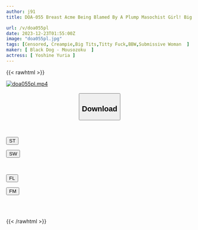 ```yaml
---
author: j91
title: DOA-055 Breast Acme Being Blamed By A Plump Masochist Girl! Big Breasts M Cup

url: /v/doa055pl
date: 2023-12-23T01:55:00Z
image: "doa055pl.jpg"
tags: [Censored, Creampie,Big Tits,Titty Fuck,BBW,Submissive Woman	]
maker: [ Black Dog - Mousozoku  ]
actress: [ Yoshine Yuria ]
---
```



{{< rawhtml >}}

<div class="video" data-videoid="RAr26P0DeQtdwAq">
    <a href="javascript:;">
        <img src="/v/doa055pl/doa055pl.jpg" width="WIDTH" height="HEIGHT" alt="doa055pl.mp4" loading="lazy">
    </a>
</div>

<script type="text/javascript" src="https://j91.asia/asset/on-demand-st.js"></script>

<br>
  <link rel="stylesheet" href="https://j91.asia/asset/bs5.css">
  
  <center>
  <button class="btn btn-primary" type="button" data-bs-toggle="collapse" data-bs-target=".multi-collapse" aria-expanded="false" aria-controls="multiCollapseExample1 multiCollapseExample2"><h2>Download</h2></button></center>
</p>
<div class="row">
  <div class="col">
    <div class="collapse multi-collapse" id="multiCollapseExample1">
      <div class="card card-body">
	      	      <br>
<div class="buttons">  
<p><a href="https://streamtape.to/v/RAr26P0DeQtdwAq" target="_blank"><button class="btn-hover color-3"><i class="fa fa-download"></i> ST</button></a></p>
<p><a href="https://flaswish.com/csla1vdiltlk" target="_blank"><button class="btn-hover color-2"><i class="fa fa-download"></i> SW</button></a></p></div>
    </div>
  </div>
</div>
  <div class="col">
    <div class="collapse multi-collapse" id="multiCollapseExample2">
      <div class="card card-body">
	      <br>
<div class="buttons">
<p><a href="javascript:;" target="_blank"><button class="btn-hover color-9"><i class="fa fa-download"></i> FL</button></a></p>
<p><a href="javascript:;" target="_blank"><button class="btn-hover color-8"><i class="fa fa-download"></i> FM</button></a></p></div>
<br><br>
      </div>
    </div>
  </div>
</div>

{{< /rawhtml >}}